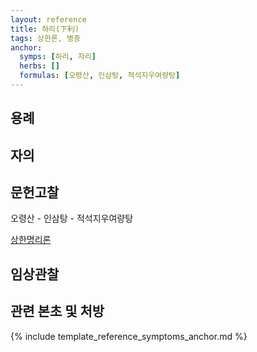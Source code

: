 ```yaml
---
layout: reference
title: 하리(下利)
tags: 상한론, 병증
anchor:
  symps: [하리, 자리]
  herbs: []
  formulas: [오령산, 인삼탕, 적석지우여량탕]
---
```



## 용례



## 자의




## 문헌고찰

오령산 - 인삼탕 - 적석지우여량탕

[상한명리론]({{site.baseurl}}{{reference/Books/Etc/상한명리론}}#자리)

## 임상관찰




## 관련 본초 및 처방


{% include template_reference_symptoms_anchor.md %}
